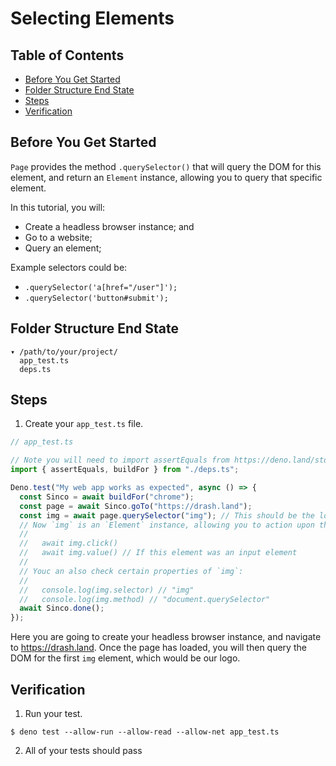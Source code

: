 # Selecting Elements

## Table of Contents

- [Before You Get Started](#before-you-get-started)
- [Folder Structure End State](#folder-structure-end-state)
- [Steps](#steps)
- [Verification](#verification)

## Before You Get Started

`Page` provides the method `.querySelector()` that will query the DOM for this
element, and return an `Element` instance, allowing you to query that specific
element.

In this tutorial, you will:

- Create a headless browser instance; and
- Go to a website;
- Query an element;

Example selectors could be:

- `.querySelector('a[href="/user"]');`
- `.querySelector('button#submit');`

## Folder Structure End State

```text
▾ /path/to/your/project/
  app_test.ts
  deps.ts
```

## Steps

1. Create your `app_test.ts` file.

```typescript
// app_test.ts

// Note you will need to import assertEquals from https://deno.land/std/testing/asserts.ts
import { assertEquals, buildFor } from "./deps.ts";

Deno.test("My web app works as expected", async () => {
  const Sinco = await buildFor("chrome");
  const page = await Sinco.goTo("https://drash.land");
  const img = await page.querySelector("img"); // This should be the logo
  // Now `img` is an `Element` instance, allowing you to action upon this element such as:
  //
  //   await img.click()
  //   await img.value() // If this element was an input element
  //
  // Youc an also check certain properties of `img`:
  //
  //   console.log(img.selector) // "img"
  //   console.log(img.method) // "document.querySelector"
  await Sinco.done();
});
```

Here you are going to create your headless browser instance, and navigate to
https://drash.land. Once the page has loaded, you will then query the DOM for
the first `img` element, which would be our logo.

## Verification

1. Run your test.

```shell
$ deno test --allow-run --allow-read --allow-net app_test.ts
```

2. All of your tests should pass
